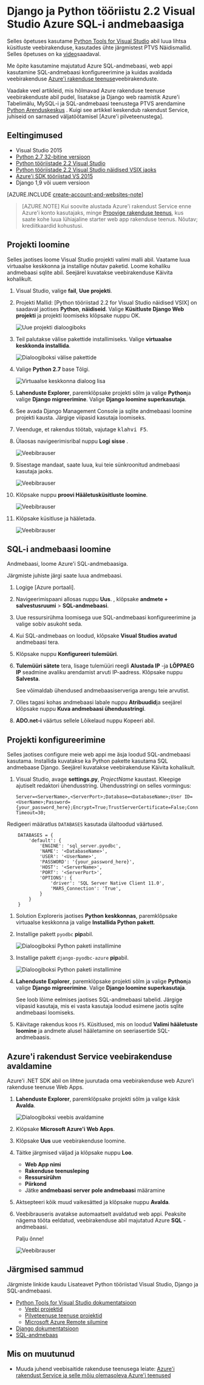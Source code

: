 <properties 
    pageTitle="Django ja Python tööriistu 2.2 Visual Studio Azure SQL-i andmebaasiga" 
    description="Saate teada, kuidas luua Django veebirakenduse, mis salvestab andmed SQL-andmebaasi eksemplari Python Tools for Visual Studio abil ja selle juurutama Azure'i rakenduse teenuse Web Apps." 
    services="app-service\web" 
    tags="python"
    documentationCenter="python" 
    authors="huguesv" 
    manager="wpickett" 
    editor=""/>

<tags 
    ms.service="app-service-web" 
    ms.workload="web" 
    ms.tgt_pltfrm="na" 
    ms.devlang="python" 
    ms.topic="article" 
    ms.date="07/07/2016"
    ms.author="huguesv"/>




# <a name="django-and-sql-database-on-azure-with-python-tools-22-for-visual-studio"></a>Django ja Python tööriistu 2.2 Visual Studio Azure SQL-i andmebaasiga 

Selles õpetuses kasutame [Python Tools for Visual Studio] abil luua lihtsa küsitluste veebirakenduse, kasutades ühte järgmistest PTVS Näidismallid. Selles õpetuses on ka [video](https://www.youtube.com/watch?v=ZwcoGcIeHF4)saadaval.

Me õpite kasutamine majutatud Azure SQL-andmebaasi, web appi kasutamine SQL-andmebaasi konfigureerimine ja kuidas avaldada veebirakenduse [Azure'i rakenduse teenuse](http://go.microsoft.com/fwlink/?LinkId=529714)veebirakenduste.

Vaadake veel artikleid, mis hõlmavad Azure rakenduse teenuse veebirakenduste abil pudel, lisatakse ja Django web raamistik Azure'i Tabelimälu, MySQL-i ja SQL-andmebaasi teenustega PTVS arendamine [Python Arenduskeskus] . Kuigi see artikkel keskendub rakendust Service, juhiseid on sarnased väljatöötamisel [Azure'i pilveteenustega].

## <a name="prerequisites"></a>Eeltingimused

 - Visual Studio 2015
 - [Python 2.7 32-bitine versioon]
 - [Python tööriistade 2.2 Visual Studio]
 - [Python tööriistade 2.2 Visual Studio näidised VSIX jaoks]
 - [Azure'i SDK tööriistad VS 2015]
 - Django 1,9 või uuem versioon

[AZURE.INCLUDE [create-account-and-websites-note](../../includes/create-account-and-websites-note.md)]

>[AZURE.NOTE] Kui soovite alustada Azure'i rakendust Service enne Azure'i konto kasutajaks, minge [Proovige rakenduse teenus](http://go.microsoft.com/fwlink/?LinkId=523751), kus saate kohe luua lühiajaline starter web app rakenduse teenus. Nõutav; krediitkaardid kohustusi.

## <a name="create-the-project"></a>Projekti loomine

Selles jaotises loome Visual Studio projekti valimi malli abil. Vaatame luua virtuaalse keskkonna ja installige nõutav paketid. Loome kohaliku andmebaasi sqlite abil. Seejärel kuvatakse veebirakenduse Käivita kohalikult.

1.  Visual Studio, valige **fail**, **Uue projekti**.

1.  Projekti Mallid: [Python tööriistad 2.2 for Visual Studio näidised VSIX] on saadaval jaotises **Python**, **näidiseid**. Valige **Küsitluste Django Web projekti** ja projekti loomiseks klõpsake nuppu OK.

    ![Uue projekti dialoogiboks](./media/web-sites-python-ptvs-django-sql/PollsDjangoNewProject.png)

1.  Teil palutakse välise pakettide installimiseks. Valige **virtuaalse keskkonda installida**.

    ![Dialoogiboksi välise pakettide](./media/web-sites-python-ptvs-django-sql/PollsDjangoExternalPackages.png)

1.  Valige **Python 2.7** base Tõlgi.

    ![Virtuaalse keskkonna dialoog lisa](./media/web-sites-python-ptvs-django-sql/PollsCommonAddVirtualEnv.png)

1.  **Lahenduste Explorer**, paremklõpsake projekti sõlm ja valige **Python**ja valige **Django migreerimine**.  Valige **Django loomine superkasutaja**.

1.  See avada Django Management Console ja sqlite andmebaasi loomine projekti kausta. Järgige viipasid kasutaja loomiseks.

1.  Veenduge, et rakendus töötab, vajutage <kbd>klahvi F5</kbd>.

1.  Ülaosas navigeerimisribal nuppu **Logi sisse** .

    ![Veebibrauser](./media/web-sites-python-ptvs-django-sql/PollsDjangoCommonBrowserLocalMenu.png)

1.  Sisestage mandaat, saate luua, kui teie sünkroonitud andmebaasi kasutaja jaoks.

    ![Veebibrauser](./media/web-sites-python-ptvs-django-sql/PollsDjangoCommonBrowserLocalLogin.png)

1.  Klõpsake nuppu **proovi Hääletusküsitluste loomine**.

    ![Veebibrauser](./media/web-sites-python-ptvs-django-sql/PollsDjangoCommonBrowserNoPolls.png)

1.  Klõpsake küsitluse ja hääletada.

    ![Veebibrauser](./media/web-sites-python-ptvs-django-sql/PollsDjangoSqliteBrowser.png)

## <a name="create-a-sql-database"></a>SQL-i andmebaasi loomine

Andmebaasi, loome Azure'i SQL-andmebaasiga.

Järgmiste juhiste järgi saate luua andmebaasi.

1.  Logige [Azure portaali].

1.  Navigeerimispaani allosas nuppu **Uus**. , klõpsake **andmete + salvestusruumi** > **SQL-andmebaasi**.

1.  Uue ressursirühma loomisega uue SQL-andmebaasi konfigureerimine ja valige sobiv asukoht seda.

1.  Kui SQL-andmebaas on loodud, klõpsake **Visual Studios avatud** andmebaasi tera.
2.  Klõpsake nuppu **Konfigureeri tulemüüri**.
3.  **Tulemüüri sätete** tera, lisage tulemüüri reegli **Alustada IP** -ja **LÕPPAEG IP** seadmine avaliku arendamist arvuti IP-aadress. Klõpsake nuppu **Salvesta**.

    See võimaldab ühendused andmebaasiserveriga arengu teie arvutist.

4.  Olles tagasi kohas andmebaasi labale nuppu **Atribuudid**ja seejärel klõpsake nuppu **Kuva andmebaasi ühendusstringi**. 

2.  **ADO.net-i** väärtus sellele Lõikelaud nuppu Kopeeri abil.

## <a name="configure-the-project"></a>Projekti konfigureerimine

Selles jaotises configure meie web appi me äsja loodud SQL-andmebaasi kasutama. Installida kuvatakse ka Python pakette kasutama SQL andmebaase Django. Seejärel kuvatakse veebirakenduse Käivita kohalikult.

1.  Visual Studio, avage **settings.py**, *ProjectName* kaustast. Kleepige ajutiselt redaktori ühendusstring. Ühendusstringi on selles vormingus:

        Server=<ServerName>,<ServerPort>;Database=<DatabaseName>;User ID=<UserName>;Password={your_password_here};Encrypt=True;TrustServerCertificate=False;Connection Timeout=30;

Redigeeri määratlus `DATABASES` kasutada ülaltoodud väärtused.

        DATABASES = {
            'default': {
                'ENGINE': 'sql_server.pyodbc',
                'NAME': '<DatabaseName>',
                'USER': '<UserName>',
                'PASSWORD': '{your_password_here}',
                'HOST': '<ServerName>',
                'PORT': '<ServerPort>',
                'OPTIONS': {
                    'driver': 'SQL Server Native Client 11.0',
                    'MARS_Connection': 'True',
                }
            }
        }

1.  Solution Exploreris jaotises **Python keskkonnas**, paremklõpsake virtuaalse keskkonna ja valige **Installida Python pakett**.

1.  Installige pakett `pyodbc` **pip**abil.

    ![Dialoogiboksi Python paketi installimine](./media/web-sites-python-ptvs-django-sql/PollsDjangoSqlInstallPackagePyodbc.png)

1.  Installige pakett `django-pyodbc-azure` **pip**abil.

    ![Dialoogiboksi Python paketi installimine](./media/web-sites-python-ptvs-django-sql/PollsDjangoSqlInstallPackageDjangoPyodbcAzure.png)

1.  **Lahenduste Explorer**, paremklõpsake projekti sõlm ja valige **Python**ja valige **Django migreerimine**.  Valige **Django loomine superkasutaja**.

    See loob lõime eelmises jaotises SQL-andmebaasi tabelid. Järgige viipasid kasutaja, mis ei vasta kasutaja loodud esimene jaotis sqlite andmebaasi loomiseks.

1.  Käivitage rakendus koos `F5`. Küsitlused, mis on loodud **Valimi hääletuste loomine** ja andmete alusel hääletamine on seeriasertide SQL-andmebaasis.


## <a name="publish-the-web-app-to-azure-app-service"></a>Azure'i rakendust Service veebirakenduse avaldamine

Azure'i .NET SDK abil on lihtne juurutada oma veebirakenduse web Azure'i rakenduse teenuse Web Apps.

1.  **Lahenduste Explorer**, paremklõpsake projekti sõlm ja valige käsk **Avalda**.

    ![Dialoogiboksi veebis avaldamine](./media/web-sites-python-ptvs-django-sql/PollsCommonPublishWebSiteDialog.png)

1.  Klõpsake **Microsoft Azure'i Web Apps**.

1.  Klõpsake **Uus** uue veebirakenduse loomine.

1.  Täitke järgmised väljad ja klõpsake nuppu **Loo**.
    -   **Web App nimi**
    -   **Rakenduse teenusleping**
    -   **Ressursirühm**
    -   **Piirkond**
    -   Jätke **andmebaasi server** **pole andmebaasi** määramine

1.  Aktsepteeri kõik muud vaikesätted ja klõpsake nuppu **Avalda**.

1.  Veebibrauseris avatakse automaatselt avaldatud web appi. Peaksite nägema tööta eeldatud, veebirakenduse abil majutatud Azure **SQL** -andmebaasi.

    Palju õnne!

    ![Veebibrauser](./media/web-sites-python-ptvs-django-sql/PollsDjangoAzureBrowser.png)

## <a name="next-steps"></a>Järgmised sammud

Järgmiste linkide kaudu Lisateavet Python tööriistad Visual Studio, Django ja SQL-andmebaasi.

- [Python Tools for Visual Studio dokumentatsioon]
  - [Veebi projektid]
  - [Pilveteenuse teenuse projektid]
  - [Microsoft Azure Remote silumine]
- [Django dokumentatsioon]
- [SQL-andmebaas]

## <a name="whats-changed"></a>Mis on muutunud
* Muuda juhend veebisaitide rakenduse teenusega leiate: [Azure'i rakendust Service ja selle mõju olemasoleva Azure'i teenused](http://go.microsoft.com/fwlink/?LinkId=529714)


<!--Link references-->
[Python Arenduskeskus]: /develop/python/
[Azure pilveteenused]: ../cloud-services-python-ptvs.md

<!--External Link references-->
[Azure'i portaal]: https://portal.azure.com
[Python Tools for Visual Studio]: http://aka.ms/ptvs
[Python tööriistade 2.2 Visual Studio]: http://go.microsoft.com/fwlink/?LinkID=624025
[Python tööriistade 2.2 Visual Studio näidised VSIX jaoks]: http://go.microsoft.com/fwlink/?LinkID=624025
[Azure'i SDK tööriistad VS 2015]: http://go.microsoft.com/fwlink/?LinkId=518003
[Python 2.7 32-bitine versioon]: http://go.microsoft.com/fwlink/?LinkId=517190 
[Python Tools for Visual Studio dokumentatsioon]: http://aka.ms/ptvsdocs
[Microsoft Azure Remote silumine]: http://go.microsoft.com/fwlink/?LinkId=624026
[Veebi projektid]: http://go.microsoft.com/fwlink/?LinkId=624027
[Pilveteenuse teenuse projektid]: http://go.microsoft.com/fwlink/?LinkId=624028
[Django dokumentatsioon]: https://www.djangoproject.com/
[SQL-andmebaas]: /documentation/services/sql-database/
